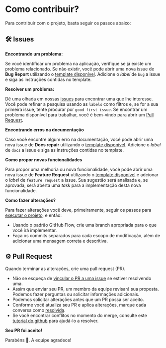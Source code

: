 # Como contribuir?

Para contribuir com o projeto, basta seguir os passos abaixo:

## 🛠 Issues

**Encontrando um problema:**

Se você identificar um problema na aplicação, verifique se já existe um problema relacionado. Se não existir, você pode abrir uma nova issue de **Bug Report** utilizando o [template disponível](https://github.com/unb-mds/2023-2-SuaGradeUnB/issues/new/choose). Adicione o _label_ de `bug` a issue e siga as instruções contidas no template.

**Resolver um problema:**

Dê uma olhada em nossas [issues](https://github.com/unb-mds/2024-2-ChamaControl/issues) para encontrar uma que lhe interesse. Você pode refinar a pesquisa usando as `labels` como filtros e, se for a sua primeira issue, tente procurar por `good first issue`. Se encontrar um problema disponível para trabalhar, você é bem-vindo para abrir um [Pull Request](#pull-request).

**Encontrando erros na documentação**

Caso você encontre algum erro na documentação, você pode abrir uma nova issue de **Docs repair** utilizando o [template disponível](https://github.com/unb-mds/2023-2-SuaGradeUnB/issues/new/choose). Adicione o _label_ de `docs` a issue e siga as instruções contidas no template.

**Como propor novas funcionalidades**

Para propor uma melhoria ou nova funcionalidade, você pode abrir uma nova issue de **Feature Request** utilizando o [template disponível](https://github.com/unb-mds/2023-2-SuaGradeUnB/issues/new/choose) e adcionar o _label_ de `feature request` a issue. Sua sugestão será analisada e, se aprovada, será aberta uma _task_ para a implementação desta nova funcionalidade.

**Como fazer alterações?**

Para fazer alterações você deve, primeiramente, seguir os passos para [executar o projeto](#como-executar-o-projeto), e então:

- Usando o padrão GitHub Flow, crie uma branch apropriada para o que você irá implementar.
- Faça os commits separados para cada escopo de modificação, além de adicionar uma mensagem correta e descritiva.

## ⚙️ Pull Request

Quando terminar as alterações, crie uma pull request (PR).

- Não se esqueça de [vincular o PR a uma issue](https://github.com/unb-mds/2024-2-ChamaControl/issues) se estiver resolvendo uma.
- Assim que enviar seu PR, um membro da equipe revisará sua proposta. Podemos fazer perguntas ou solicitar informações adicionais.
- Podemos solicitar alterações antes que um PR possa ser aceito.
- Conforme você atualiza seu PR e aplica alterações, marque cada conversa como [resolvida](https://docs.github.com/en/pull-requests/collaborating-with-pull-requests/reviewing-changes-in-pull-requests/commenting-on-a-pull-request#resolving-conversations).
- Se você encontrar conflitos no momento do merge, consulte este [tutorial do github](https://docs.github.com/en/pull-requests/collaborating-with-pull-requests/addressing-merge-conflicts/resolving-a-merge-conflict-using-the-command-line) para ajudá-lo a resolver.

**Seu PR foi aceito!**

Parabéns 🎉. A equipe agradece!
